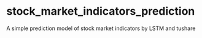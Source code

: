 # stock_market_indicators_prediction
A simple prediction model of stock market indicators by LSTM and tushare
